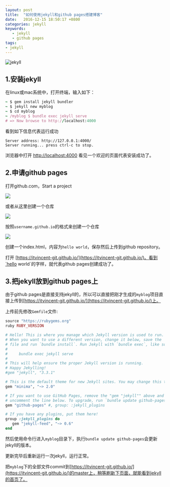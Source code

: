 ```yaml
---
layout: post
title:  "如何使用jekyll和github pages搭建博客"
date:   2016-12-15 18:50:17 +0800
categories: jekyll
keywords: 
   - jekyll
   - github pages
tags:
- jekyll
---
```

![jekyll](http://tuchuang-1256050518.cos.ap-chengdu.myqcloud.com/17-2-17/46801530-file_1487334263124_bdcf.png)
## 1.安装jekyll
在linux或mac系统中，打开终端，输入如下：

```ruby
~ $ gem install jekyll bundler
~ $ jekyll new myblog
~ $ cd myblog
~ /myblog $ bundle exec jekyll serve
# => Now browse to http://localhost:4000
```

看到如下信息代表运行成功

```
Server address: http://127.0.0.1:4000/
Server running... press ctrl-c to stop.
```

浏览器中打开 [http://localhost:4000](http://localhost:4000) 看见一个欢迎的页面代表安装成功了。
<!--more-->


## 2.申请github pages

打开github.com，Start a project

![](http://tuchuang-1256050518.cos.ap-chengdu.myqcloud.com/17-1-9/3839245-file_1483958471681_15c66.png)

或者从这里创建一个仓库

![](http://tuchuang-1256050518.cos.ap-chengdu.myqcloud.com/17-1-9/87356132-file_1483958471565_698e.png)

按照`username.github.io`的格式来创建一个仓库

![](http://tuchuang-1256050518.cos.ap-chengdu.myqcloud.com/17-1-9/54134474-file_1483958471420_c7b.png)

创建一个index.html，内容为`hello world`，保存然后上传到github repository。

打开 [https://itvincent-git.github.io/](https://itvincent-git.github.io/)。看到`hello world`的字样，就代表github pages创建成功了。


## 3.把jekyll放到github pages上

由于github pages是直接支持jekyll的，所以可以直接把刚才生成的`myblog`项目直接上传到[https://itvincent-git.github.io/](https://itvincent-git.github.io/)上。

上传前先修改`Gemfile`文件:

```ruby
source "https://rubygems.org"
ruby RUBY_VERSION

# Hello! This is where you manage which Jekyll version is used to run.
# When you want to use a different version, change it below, save the
# file and run `bundle install`. Run Jekyll with `bundle exec`, like so:
#
#     bundle exec jekyll serve
#
# This will help ensure the proper Jekyll version is running.
# Happy Jekylling!
#gem "jekyll", "3.3.1"

# This is the default theme for new Jekyll sites. You may change this to anything you like.
gem "minima", "~> 2.0"

# If you want to use GitHub Pages, remove the "gem "jekyll"" above and
# uncomment the line below. To upgrade, run `bundle update github-pages`.
gem "github-pages" #, group: :jekyll_plugins

# If you have any plugins, put them here!
group :jekyll_plugins do
   gem "jekyll-feed", "~> 0.6"
end
```

然后使用命令行进入`myblog`目录下，执行`bundle update github-pages`会更新jekyll的版本。

更新完毕后重新运行一次jekyll，运行正常。

把`myblog`下的全部文件commit到[https://itvincent-git.github.io/](https://itvincent-git.github.io/)的master上，稍等刷新下页面，就能看到jekyll的首页了。




